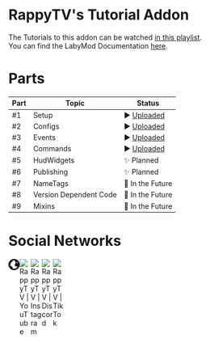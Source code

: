 # RappyTV's Tutorial Addon
The Tutorials to this addon can be watched [in this playlist](https://www.youtube.com/playlist?list=PL-NddfqjbJVaQ8YMF9i3E1xWTxQ349iP1).<br>
You can find the LabyMod Documentation [here](https://dev.labymod.net/pages/addon/).

# Parts
| Part | Topic      | Status  |
| ---- | ---------- | ------- |
| #1   | Setup      | ▶ [Uploaded](https://youtu.be/hXQusqYTa20?si=pGL1Q3N_agputczq) |
| #2   | Configs    | ▶ [Uploaded](https://youtu.be/GGkKBayG3kc?si=Dxg9p7D31ZRYkdNE) |
| #3   | Events     | ▶ [Uploaded](https://youtu.be/bxARGNlZkPg?si=ME5JHd04V9JxHRFy) |
| #4   | Commands   | ▶ [Uploaded](https://youtu.be/NtLtTPEjZRk?si=A_TvUd-io0oImcKA) |
| #5   | HudWidgets | ✨ Planned |
| #6   | Publishing | ✨ Planned |
| #7   | NameTags   | 🔮 In the Future |
| #8   | Version Dependent Code | 🔮 In the Future |
| #9   | Mixins     | 🔮 In the Future |

# Social Networks

[<img align="left" alt="RappyTV | Website" width="22px" src="https://raw.githubusercontent.com/iconic/open-iconic/master/svg/globe.svg" />][website]
[<img align="left" alt="RappyTV | YouTube" width="22px" src="https://cdn.jsdelivr.net/npm/simple-icons@v3/icons/youtube.svg" />][youtube]
[<img align="left" alt="RappyTV | Instagram" width="22px" src="https://cdn.jsdelivr.net/npm/simple-icons@v3/icons/instagram.svg" />][instagram]
[<img align="left" alt="RappyTV | Discord" width="22px" src="https://cdn.jsdelivr.net/npm/simple-icons@v3/icons/discord.svg" />][server]
[<img align="left" alt="RappyTV | TikTok" width="22px" src="https://cdn.jsdelivr.net/npm/simple-icons@v3/icons/tiktok.svg" />][tiktok]

[website]: https://rappytv.com/
[youtube]: https://youtube.com/c/RappyTVTutorials
[instagram]: https://instagram.com/rappyytv
[server]: https://rappytv.com/server
[tiktok]: https://tiktok.com/@rappytv
